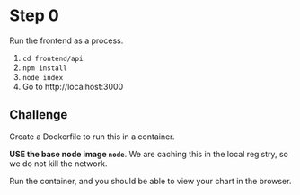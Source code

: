 # Step 0

Run the frontend as a process.

1. `cd frontend/api`
2. `npm install`
3. `node index`
4. Go to http://localhost:3000

## Challenge

Create a Dockerfile to run this in a container.

__USE the base node image `node`__.
We are caching this in the local registry, so we do not kill the
network.

Run the container, and you should be able to view your chart in the
browser.
